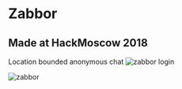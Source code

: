 # Zabbor
## Made at HackMoscow 2018
Location bounded anonymous chat
![zabbor login](https://ibb.co/irvdYc"><https://preview.ibb.co/d5Q1mx/Zabbor_login.png)

![zabbor](https://ibb.co/iZATYc"><https://preview.ibb.co/cPoFDc/zabbor_net.png)
